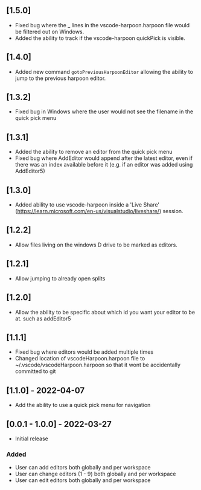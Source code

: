 ## [1.5.0]

- Fixed bug where the _ lines in the vscode-harpoon.harpoon file would be filtered out on Windows.
- Added the ability to track if the vscode-harpoon quickPick is visible.

## [1.4.0]

- Added new command `gotoPreviousHarpoonEditor` allowing the ability to jump to the previous harpoon editor.

## [1.3.2]

- Fixed bug in Windows where the user would not see the filename in the quick pick menu

## [1.3.1]

- Added the ability to remove an editor from the quick pick menu
- Fixed bug where AddEditor would append after the latest editor, even if there was an index available before it (e.g. if an editor was added using AddEditor5)

## [1.3.0]

- Added ability to use vscode-harpoon inside a 'Live Share' (https://learn.microsoft.com/en-us/visualstudio/liveshare/) session.

## [1.2.2]

- Allow files living on the windows D drive to be marked as editors.

## [1.2.1]

- Allow jumping to already open splits

## [1.2.0]

- Allow the ability to be specific about which id you want your editor to be at. such as addEditor5

## [1.1.1]

- Fixed bug where editors would be added multiple times
- Changed location of vscodeHarpoon.harpoon file to ~/.vscode/vscodeHarpoon.harpoon so that it wont
  be accidentally committed to git

## [1.1.0] - 2022-04-07

- Add the ability to use a quick pick menu for navigation

## [0.0.1 - 1.0.0] - 2022-03-27

- Initial release

### Added

- User can add editors both globally and per workspace
- User can change editors (1 - 9) both globally and per workspace
- User can edit editors both globally and per workspace
